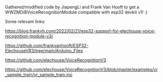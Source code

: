 Gathered/modified code by JiapengLi and Frank Van Hooft to get a WWZMDiBVoiceRecognitionModule compatible with esp32 devkit v1! :)

Some relevant links:

https://blog.frankvh.com/2022/02/21/esp32-support-for-elechouse-voice-recognition-module-v3/

https://github.com/frankvanhooft/ESP32-ElechouseVR3/tree/main/Arduino_Files

https://github.com/elechouse/VoiceRecognitionV3

https://github.com/elechouse/VoiceRecognitionV3/blob/master/examples/vr_sample_train/vr_sample_train.ino

